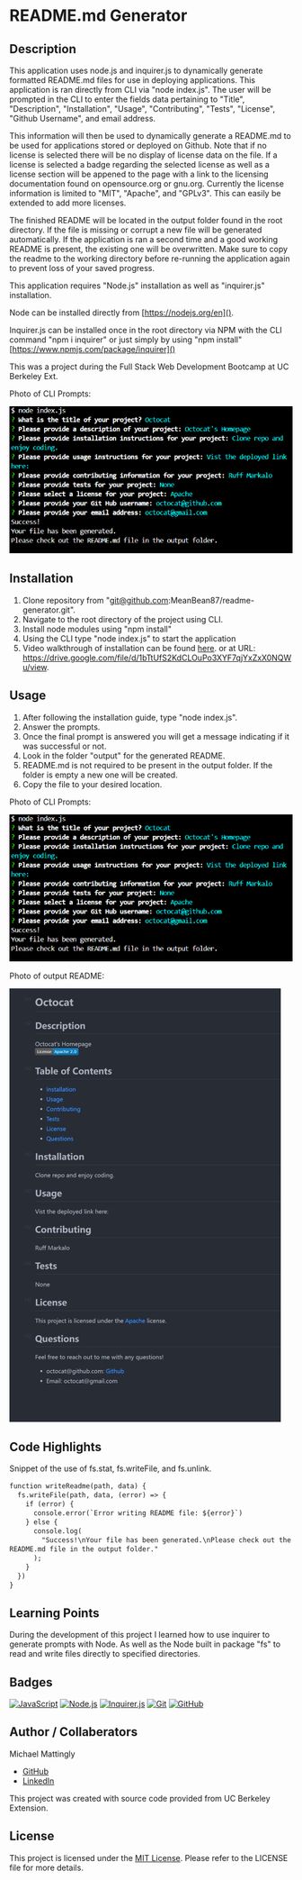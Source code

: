 # README.md Generator

## Description

This application uses node.js and inquirer.js to dynamically generate formatted README.md files for use in deploying applications. This application is ran directly from CLI via "node index.js". The user will be prompted in the CLI to enter the fields data pertaining to "Title", "Description", "Installation", "Usage", "Contributing", "Tests", "License", "Github Username", and email address.

This information will then be used to dynamically generate a README.md to be used for applications stored or deployed on Github. Note that if no license is selected there will be no display of license data on the file.  If a license is selected a badge regarding the selected license as well as a license section will be appened to the page with a link to the licensing documentation found on opensource.org or gnu.org. Currently the license information is limited to "MIT", "Apache", and "GPLv3". This can easily be extended to add more licenses.

The finished README will be located in the output folder found in the root directory. If the file is missing or corrupt a new file will be generated automatically. If the application is ran a second time and a good working README is present, the existing one will be overwritten. Make sure to copy the readme to the working directory before re-running the application again to prevent loss of your saved progress.

This application requires "Node.js" installation as well as "inquirer.js" installation.

Node can be installed directly from [https://nodejs.org/en]().

Inquirer.js can be installed once in the root directory via NPM with the CLI command "npm i inquirer" or just simply by using "npm install" [https://www.npmjs.com/package/inquirer]()

This was a project during the Full Stack Web Development Bootcamp at UC Berkeley Ext.

Photo of CLI Prompts:

![1689904247257](image/README/1689904247257.png)

## Installation

1. Clone repository from "git@github.com:MeanBean87/readme-generator.git".
2. Navigate to the root directory of the project using CLI.
3. Install node modules using "npm install"
4. Using the CLI type "node index.js" to start the application
5. Video walkthrough of installation can be found [here](https://drive.google.com/file/d/1uc42Uf1VRRS1AzRkezTrEXJmjrmckzsu/view).  or at URL: https://drive.google.com/file/d/1bTtUfS2KdCLOuPo3XYF7qjYxZxX0NQWu/view.

## Usage

1. After following the installation guide, type "node index.js".
2. Answer the prompts.
3. Once the final prompt is answered you will get a message indicating if it was successful or not.
4. Look in the folder "output" for the generated README.
5. README.md is not required to be present in the output folder. If the folder is empty a new one will be created.
6. Copy the file to your desired location.

Photo of CLI Prompts:

![1689904247257](image/README/1689904247257.png)

Photo of output README:

![1689905060579](image/README/1689905060579.png)

## Code Highlights

Snippet of the use of fs.stat, fs.writeFile, and fs.unlink.

```
function writeReadme(path, data) {
  fs.writeFile(path, data, (error) => {
    if (error) {
      console.error(`Error writing README file: ${error}`)
    } else {
      console.log(
        "Success!\nYour file has been generated.\nPlease check out the README.md file in the output folder."
      );
    }
  })
}
```

## Learning Points

During the development of this project I learned how to use inquirer to generate prompts with Node. As well as the Node built in package "fs" to read and write files directly to specified directories.

## Badges

[![JavaScript](https://img.shields.io/badge/JavaScript-ES6-yellow)](https://developer.mozilla.org/en-US/docs/Web/JavaScript)
[![Node.js](https://img.shields.io/badge/Node.js-v18.16.0-green)](https://nodejs.org/)
[![Inquirer.js](https://img.shields.io/badge/Inquirer.js-v9.2.8-blue)](https://www.npmjs.com/package/inquirer)
[![Git](https://img.shields.io/badge/Git-v2.41.0-orange)](https://git-scm.com/)
[![GitHub](https://img.shields.io/badge/GitHub-MeanBean87-lightgrey)](https://github.com/MeanBean87)

## Author / Collaberators

Michael Mattingly

* [GitHub](https://github.com/MeanBean87)
* [LinkedIn](https://www.linkedin.com/in/michael-mattingly-5580b1280/)

This project was created with source code provided from UC Berkeley Extension.

## License

This project is licensed under the [MIT License](./LICENSE). Please refer to the LICENSE file for more details.
